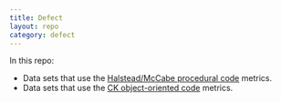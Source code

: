 ```yaml
---
title: Defect
layout: repo
category: defect
---
```


In this repo:

+ Data sets that use the [Halstead/McCabe procedural code](defect/mccabehalsted) metrics.
+ Data sets that use the [CK object-oriented  code](defect/ck) metrics.
